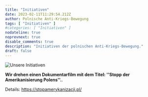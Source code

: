 ```yaml
---
title: "Initiativen"
date: 2023-02-11T11:29:54.212Z
author: Polnische Anti-Kriegs-Bewegung
tags: [ "Initiativen" ]
#categories: [ "Initiativen" ]
nodateline: true
noprevnext: true
disable_comments: true
description: "Initiativen der polnischen Anti-Kriegs-Bewegung."
draft: false
---
```

![Unsere Initiativen](/SAP-1.jpeg)


__Wir drehen einen Dokumentarfilm mit dem Titel: ''Stopp der Amerikanisierung Polens''.__.


Details: https://stopamerykanizacji.pl/
